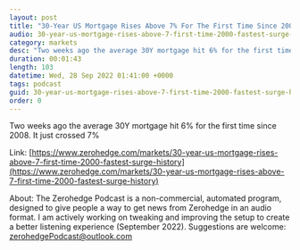```yaml
---
layout: post
title: "30-Year US Mortgage Rises Above 7% For The First Time Since 2000; Fastest Surge In History"
audio: 30-year-us-mortgage-rises-above-7-first-time-2000-fastest-surge-history-0
category: markets
desc: "Two weeks ago the average 30Y mortgage hit 6% for the first time since 2008. It just crossed 7%"
duration: 00:01:43
length: 103
datetime: Wed, 28 Sep 2022 01:41:00 +0000
tags: podcast
guid: 30-year-us-mortgage-rises-above-7-first-time-2000-fastest-surge-history-0
order: 0
---
```

Two weeks ago the average 30Y mortgage hit 6% for the first time since 2008. It just crossed 7%

Link: [https://www.zerohedge.com/markets/30-year-us-mortgage-rises-above-7-first-time-2000-fastest-surge-history](https://www.zerohedge.com/markets/30-year-us-mortgage-rises-above-7-first-time-2000-fastest-surge-history)

About: The Zerohedge Podcast is a non-commercial, automated program, designed to give people a way to get news from Zerohedge in an audio format.  I am actively working on tweaking and improving the setup to create a better listening experience (September 2022).  Suggestions are welcome: [zerohedgePodcast@outlook.com](mailto:zerohedgePodcast@outlook.com)